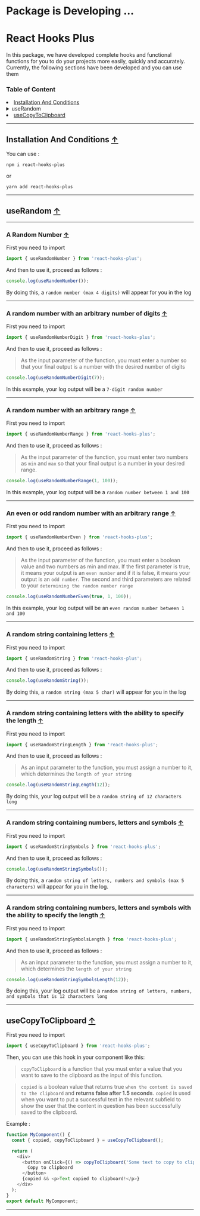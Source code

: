 # Package is Developing ...

# React Hooks Plus

In this package, we have developed complete hooks and functional functions for you to do your projects more easily, quickly and accurately.
Currently, the following sections have been developed and you can use them

<h3 id="toc">Table of Content </h3>

<li><a href="#installation">Installation And Conditions</a></li>
<details>
<summary>useRandom</summary>
<ul>
<li><a href="#random-number">A random number</a></li>
<li><a href="#random-number-digits">A random number with an arbitrary number of digits</a></li>
<li><a href="#random-number-range">A random number with an arbitrary range</a></li>
<li><a href="#random-number-even-range">An even or odd random number with an arbitrary range</a></li>
<li><a href="#random-string">A random string containing letters</a></li>
<li><a href="#random-string-length">A random string containing letters with the ability to specify the length</a></li>
<li><a href="#random-string-symbols">A random string containing numbers, letters and symbols</a></li>
<li><a href="#random-string-symbols-length">A random string containing numbers, letters and symbols</a></li>
</ul>
</details>
<li><a href="#copy-to-clipboard">useCopyToClipboard</a></li>

---

## <h2 id="installation">Installation And Conditions <a href="#toc">&uarr;</a></h2>

You can use :

`npm i react-hooks-plus`

or

`yarn add react-hooks-plus`

---

## <h2 id="use-random">useRandom <a href="#toc">&uarr;</a></h2>

---

### <h3 id="random-number">A Random Number <a href="#toc">&uarr;</a></h3>

First you need to import

```javascript
import { useRandomNumber } from 'react-hooks-plus';
```

And then to use it, proceed as follows :

```javascript
console.log(useRandomNumber());
```

By doing this, a `random number (max 4 digits)` will appear for you in the log

---

### <h3 id="random-number-digits">A random number with an arbitrary number of digits <a href="#toc">&uarr;</a></h3>

First you need to import

```javascript
import { useRandomNumberDigit } from 'react-hooks-plus';
```

And then to use it, proceed as follows :

> As the input parameter of the function, you must enter a number so that your final output is a number with the desired number of digits

```javascript
console.log(useRandomNumberDigit(7));
```

In this example, your log output will be a `7-digit random number`

---

### <h3 id="random-number-range">A random number with an arbitrary range <a href="#toc">&uarr;</a></h3>

First you need to import

```javascript
import { useRandomNumberRange } from 'react-hooks-plus';
```

And then to use it, proceed as follows :

> As the input parameter of the function, you must enter two numbers as `min` and `max` so that your final output is a number in your desired range.

```javascript
console.log(useRandomNumberRange(1, 100));
```

In this example, your log output will be a `random number between 1 and 100`

---

### <h3 id="random-number-even-range">An even or odd random number with an arbitrary range <a href="#toc">&uarr;</a></h3>

First you need to import

```javascript
import { useRandomNumberEven } from 'react-hooks-plus';
```

And then to use it, proceed as follows :

> As the input parameter of the function, you must enter a boolean value and two numbers as min and max. If the first parameter is true, it means your output is an `even number` and if it is false, it means your output is an `odd number`.
> The second and third parameters are related to your `determining the random number range`

```javascript
console.log(useRandomNumberEven(true, 1, 100));
```

In this example, your log output will be an `even random number between 1 and 100`

---

### <h3 id="random-string">A random string containing letters <a href="#toc">&uarr;</a></h3>

First you need to import

```javascript
import { useRandomString } from 'react-hooks-plus';
```

And then to use it, proceed as follows :

```javascript
console.log(useRandomString());
```

By doing this, a `random string (max 5 char)` will appear for you in the log

---

### <h3 id="random-string-length">A random string containing letters with the ability to specify the length <a href="#toc">&uarr;</a></h3>

First you need to import

```javascript
import { useRandomStringLength } from 'react-hooks-plus';
```

And then to use it, proceed as follows :

> As an input parameter to the function, you must assign a number to it, which determines the `length of your string`

```javascript
console.log(useRandomStringLength(12));
```

By doing this, your log output will be a `random string of 12 characters long`

---

### <h3 id="random-string-symbols">A random string containing numbers, letters and symbols <a href="#toc">&uarr;</a></h3>

First you need to import

```javascript
import { useRandomStringSymbols } from 'react-hooks-plus';
```

And then to use it, proceed as follows :

```javascript
console.log(useRandomStringSymbols());
```

By doing this, a `random string of letters, numbers and symbols (max 5 characters)` will appear for you in the log.

---

### <h3 id="random-string-symbols-length">A random string containing numbers, letters and symbols with the ability to specify the length <a href="#toc">&uarr;</a></h3>

First you need to import

```javascript
import { useRandomStringSymbolsLength } from 'react-hooks-plus';
```

And then to use it, proceed as follows :

> As an input parameter to the function, you must assign a number to it, which determines the `length of your string`

```javascript
console.log(useRandomStringSymbolsLength(12));
```

By doing this, your log output will be a `random string of letters, numbers, and symbols that is 12 characters long`

---

## <h2 id="copy-to-clipboard">useCopyToClipboard <a href="#toc">&uarr;</a></h2>

First you need to import

```javascript
import { useCopyToClipboard } from 'react-hooks-plus';
```

Then, you can use this hook in your component like this:

> `copyToClipboard` is a function that you must enter a value that you want to save to the clipboard as the input of this function.

> `copied` is a boolean value that returns true `when the content is saved to the clipboard` and **returns false after 1.5 seconds**.
> `copied` is used when you want to put a successful text in the relevant subfield to show the user that the content in question has been successfully saved to the clipboard.

Example :

```javascript
function MyComponent() {
  const { copied, copyToClipboard } = useCopyToClipboard();

  return (
    <div>
      <button onClick={() => copyToClipboard('Some text to copy to clipboard')}>
        Copy to clipboard
      </button>
      {copied && <p>Text copied to clipboard!</p>}
    </div>
  );
}
export default MyComponent;
```

---
